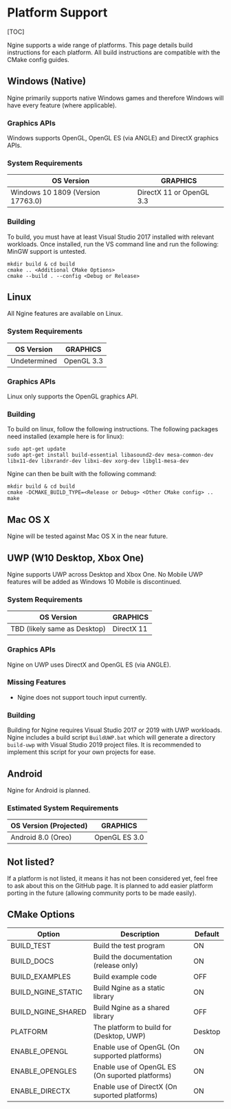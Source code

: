 Platform Support
================

[TOC]

Ngine supports a wide range of platforms. This page details build instructions for each platform.
All build instructions are compatible with the CMake config guides.

## Windows (Native)
Ngine primarily supports native Windows games and therefore Windows will have every feature (where applicable).

### Graphics APIs
Windows supports OpenGL, OpenGL ES (via ANGLE) and DirectX graphics APIs.

### System Requirements
| OS Version                        | GRAPHICS                    |
| --------------------------------- | --------------------------- |
| Windows 10 1809 (Version 17763.0) | DirectX 11 or OpenGL 3.3    |

### Building
To build, you must have at least Visual Studio 2017 installed with relevant workloads. Once installed, run the VS command line and run the following:
MinGW support is untested.
```
mkdir build & cd build
cmake .. <Additional CMake Options>
cmake --build . --config <Debug or Release>
```

## Linux
All Ngine features are available on Linux.

### System Requirements
| OS Version                        | GRAPHICS                    |
| --------------------------------- | --------------------------- |
| Undetermined                      | OpenGL 3.3                  |

### Graphics APIs
Linux only supports the OpenGL graphics API.

### Building
To build on linux, follow the following instructions.
The following packages need installed (example here is for linux):
```
sudo apt-get update
sudo apt-get install build-essential libasound2-dev mesa-common-dev libx11-dev libxrandr-dev libxi-dev xorg-dev libgl1-mesa-dev
```
Ngine can then be built with the following command:
```
mkdir build & cd build
cmake -DCMAKE_BUILD_TYPE=<Release or Debug> <Other CMake config> ..
make
```

## Mac OS X
Ngine will be tested against Mac OS X in the near future.

## UWP (W10 Desktop, Xbox One)
Ngine supports UWP across Desktop and Xbox One. No Mobile UWP features will be added as Windows 10 Mobile is discontinued.

### System Requirements
| OS Version                        | GRAPHICS      |
| --------------------------------- | ------------- |
| TBD (likely same as Desktop)      | DirectX 11    |

### Graphics APIs
Ngine on UWP uses DirectX and OpenGL ES (via ANGLE).

### Missing Features
- Ngine does not support touch input currently.

### Building
Building for Ngine requires Visual Studio 2017 or 2019 with UWP workloads.
Ngine includes a build script `BuildUWP.bat` which will generate a directory `build-uwp` with Visual Studio 2019 project files.
It is recommended to implement this script for your own projects for ease.

## Android
Ngine for Android is planned.

### Estimated System Requirements
| OS Version (Projected)            | GRAPHICS                    |
| --------------------------------- | --------------------------- |
| Android 8.0 (Oreo)                | OpenGL ES 3.0               |

## Not listed?
If a platform is not listed, it means it has not been considered yet, feel free to ask about this on the GitHub page.
It is planned to add easier platform porting in the future (allowing community ports to be made easily).

## CMake Options
| Option             | Description                                      | Default |
| ------------------ | ------------------------------------------------ | ------- |
| BUILD_TEST         | Build the test program                           | ON      |
| BUILD_DOCS         | Build the documentation (release only)           | ON      |
| BUILD_EXAMPLES     | Build example code                               | OFF     |
| BUILD_NGINE_STATIC | Build Ngine as a static library                  | ON      |
| BUILD_NGINE_SHARED | Build Ngine as a shared library                  | OFF     |
| PLATFORM           | The platform to build for (Desktop, UWP)         | Desktop |
| ENABLE_OPENGL      | Enable use of OpenGL (On supported platforms)    | ON      |
| ENABLE_OPENGLES    | Enable use of OpenGL ES (On suported platforms)  | ON      |
| ENABLE_DIRECTX     | Enable use of DirectX (On suported platforms)    | ON      |
